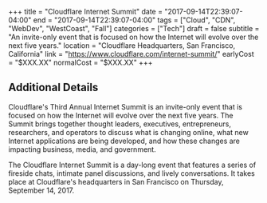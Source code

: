 +++
title = "Cloudflare Internet Summit"
date = "2017-09-14T22:39:07-04:00"
end = "2017-09-14T22:39:07-04:00"
tags = ["Cloud", "CDN", "WebDev", "WestCoast", "Fall"]
categories = ["Tech"]
draft = false
subtitle = "An invite-only event that is focused on how the Internet will evolve over the next five years."
location = "Cloudflare Headquarters, San Francisco, California"
link = "https://www.cloudflare.com/internet-summit/"
earlyCost = "$XXX.XX"
normalCost = "$XXX.XX"
+++

<!--more-->

## Additional Details

Cloudflare's Third Annual Internet Summit is an invite-only event that is focused on how the Internet will evolve over the next five years. The Summit brings together thought leaders, executives, entrepreneurs, researchers, and operators to discuss what is changing online, what new Internet applications are being developed, and how these changes are impacting business, media, and government.

The Cloudflare Internet Summit is a day-long event that features a series of fireside chats, intimate panel discussions, and lively conversations. It takes place at Cloudflare's headquarters in San Francisco on Thursday, September 14, 2017.
